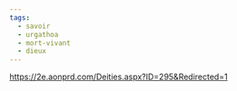 ```yaml
---
tags:
  - savoir
  - urgathoa
  - mort-vivant
  - dieux
---
```

https://2e.aonprd.com/Deities.aspx?ID=295&Redirected=1